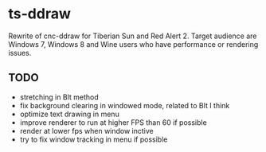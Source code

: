 ts-ddraw
========

Rewrite of cnc-ddraw for Tiberian Sun and Red Alert 2. Target audience are Windows 7, Windows 8 and Wine users who have performance or rendering issues.

TODO
----

  * stretching in Blt method
  * fix background clearing in windowed mode, related to Blt I think
  * optimize text drawing in menu
  * improve renderer to run at higher FPS than 60 if possible
  * render at lower fps when window inctive
  * try to fix window tracking in menu if possible
